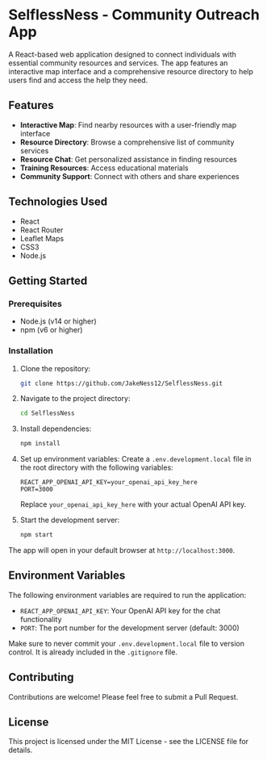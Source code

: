# SelflessNess - Community Outreach App

A React-based web application designed to connect individuals with essential community resources and services. The app features an interactive map interface and a comprehensive resource directory to help users find and access the help they need.

## Features

- **Interactive Map**: Find nearby resources with a user-friendly map interface
- **Resource Directory**: Browse a comprehensive list of community services
- **Resource Chat**: Get personalized assistance in finding resources
- **Training Resources**: Access educational materials
- **Community Support**: Connect with others and share experiences

## Technologies Used

- React
- React Router
- Leaflet Maps
- CSS3
- Node.js

## Getting Started

### Prerequisites

- Node.js (v14 or higher)
- npm (v6 or higher)

### Installation

1. Clone the repository:
   ```bash
   git clone https://github.com/JakeNess12/SelflessNess.git
   ```

2. Navigate to the project directory:
   ```bash
   cd SelflessNess
   ```

3. Install dependencies:
   ```bash
   npm install
   ```

4. Set up environment variables:
   Create a `.env.development.local` file in the root directory with the following variables:
   ```
   REACT_APP_OPENAI_API_KEY=your_openai_api_key_here
   PORT=3000
   ```
   Replace `your_openai_api_key_here` with your actual OpenAI API key.

5. Start the development server:
   ```bash
   npm start
   ```

The app will open in your default browser at `http://localhost:3000`.

## Environment Variables

The following environment variables are required to run the application:

- `REACT_APP_OPENAI_API_KEY`: Your OpenAI API key for the chat functionality
- `PORT`: The port number for the development server (default: 3000)

Make sure to never commit your `.env.development.local` file to version control. It is already included in the `.gitignore` file.

## Contributing

Contributions are welcome! Please feel free to submit a Pull Request.

## License

This project is licensed under the MIT License - see the LICENSE file for details.
